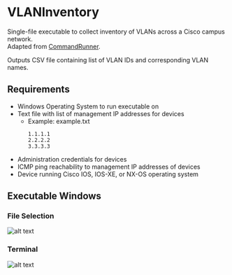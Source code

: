 # VLANInventory
Single-file executable to collect inventory of VLANs across a Cisco campus network.  
Adapted from [CommandRunner](https://github.com/ZackDowning/CommandRunner).

Outputs CSV file containing list of VLAN IDs and corresponding VLAN names.
## Requirements
- Windows Operating System to run executable on
- Text file with list of management IP addresses for devices
  - Example: example.txt
    ```
    1.1.1.1
    2.2.2.2
    3.3.3.3
    ```
- Administration credentials for devices
- ICMP ping reachability to management IP addresses of devices
- Device running Cisco IOS, IOS-XE, or NX-OS operating system
## Executable Windows
### File Selection
![alt text](https://i.imgur.com/qN7YBHC.png)
### Terminal
![alt text](https://i.imgur.com/4FJM0Yh.png)